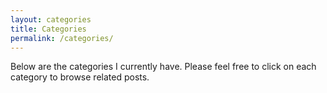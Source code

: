 ```yaml
---
layout: categories
title: Categories
permalink: /categories/
---
```


Below are the categories I currently have. Please feel free to click on each category to browse related posts.
